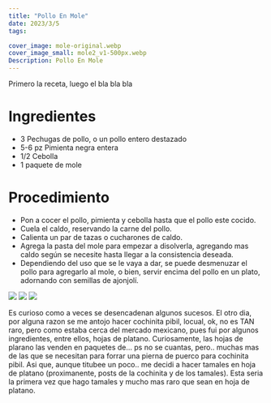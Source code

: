 ```yaml
---
title: "Pollo En Mole"
date: 2023/3/5
tags:

cover_image: mole-original.webp
cover_image_small: mole2_v1-500px.webp
Description: Pollo En Mole
---
```


Primero la receta, luego el bla bla bla

# Ingredientes
* 3 Pechugas de pollo, o un pollo entero destazado
* 5-6 pz Pimienta negra entera
* 1/2 Cebolla
* 1 paquete de mole

# Procedimiento
* Pon a cocer el pollo, pimienta y cebolla hasta que el pollo este cocido.
* Cuela el caldo, reservando la carne del pollo.
* Calienta un par de tazas o cucharones de caldo.
* Agrega la pasta del mole para empezar a disolverla, agregando mas caldo según se necesite hasta llegar a la consistencia deseada.
* Dependiendo del uso que se le vaya a dar, se puede desmenuzar el pollo para agregarlo al mole, o bien, servir encima del pollo en un plato, adornando con semillas de ajonjolí.

[![](mole-800px.webp)](mole-original.webp)
[![](mole2_v1-800px.webp)](mole2_v1-original.webp)
[![](mole3_v1-800px.webp)](mole3_v1-original.webp)

Es curioso como a veces se desencadenan algunos sucesos. El otro dia, por alguna razon se me antojo hacer cochinita pibil, locual, ok, no es TAN raro, pero como estaba cerca del mercado mexicano, pues fui por algunos ingredientes, entre ellos, hojas de platano. Curiosamente, las hojas de plarano las venden en paquetes de... ps no se cuantas, pero.. muchas mas de las que se necesitan para forrar una pierna de puerco para cochinita pibil. Asi que, aunque titubee un poco.. me decidi a hacer tamales en hoja de platano (proximanente, posts de la cochinita y de los tamales). Esta seria la primera vez que hago tamales y mucho mas raro que sean en hoja de platano. 
